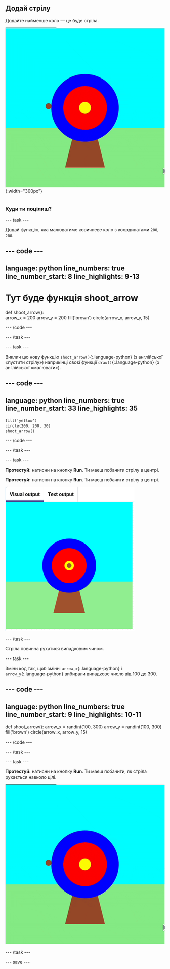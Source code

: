 ## Додай стрілу

<div style="display: flex; flex-wrap: wrap">
<div style="flex-basis: 200px; flex-grow: 1; margin-right: 15px;">
Додайте найменше коло — це буде стріла.
</div>
<div>

![Мішень з коричневою круговою стрілою, що з'являється в різних положеннях.](images/fire_arrow.gif){:width="300px"}

</div>
</div>

### Куди ти поцілиш?

--- task ---

Додай функцію, яка малюватиме коричневе коло з координатами `200`, `200`.

--- code ---
---
language: python
line_numbers: true
line_number_start: 8
line_highlights: 9-13
---
# Тут буде функція shoot_arrow  
def shoot_arrow():   
    arrow_x = 200
    arrow_y = 200
    fill('brown')
    circle(arrow_x, arrow_y, 15)

--- /code ---

--- /task ---

--- task ---

Виклич цю нову функцію `shoot_arrow()`{:.language-python} (з англійської «пустити стрілу») наприкінці своєї функції `draw()`{:.language-python} (з англійської «малювати»).

--- code ---
---
language: python
line_numbers: true
line_number_start: 33
line_highlights: 35
---
    fill('yellow')      
    circle(200, 200, 30)  
    shoot_arrow()

--- /code ---

--- /task ---

--- task ---

**Протестуй:** натисни на кнопку **Run**. Ти маєш побачити стрілу в центрі.


**Протестуй:** натисни на кнопку **Run**. Ти маєш побачити стрілу в центрі.

![Коричневе коло стріли в центрі мішені](images/arrow-centre.png)


--- /task ---

Стріла повинна рухатися випадковим чином.


--- task ---

Зміни код так, щоб змінні `arrow_x`{:.language-python} і `arrow_y`{:.language-python} вибирали випадкове число від 100 до 300.

--- code ---
---
language: python
line_numbers: true
line_number_start: 9
line_highlights: 10-11
---
def shoot_arrow():
    arrow_x = randint(100, 300)
    arrow_y = randint(100, 300)
    fill('brown')
    circle(arrow_x, arrow_y, 15)

--- /code ---

--- /task ---


--- task ---


**Протестуй:** натисни на кнопку **Run**. Ти маєш побачити, як стріла рухається навколо цілі.

![Анімація, на якій коричневе коло стріли зʼявляється у різних положеннях.](images/fire_arrow.gif)

--- /task ---

--- save ---
